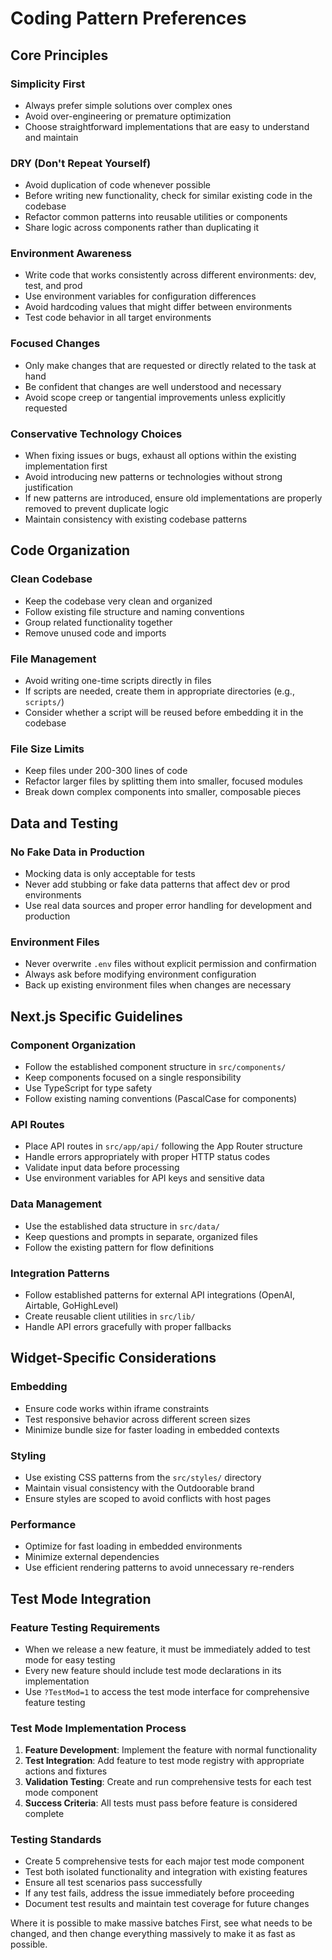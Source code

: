 # Coding Pattern Preferences

## Core Principles

### Simplicity First
- Always prefer simple solutions over complex ones
- Avoid over-engineering or premature optimization
- Choose straightforward implementations that are easy to understand and maintain

### DRY (Don't Repeat Yourself)
- Avoid duplication of code whenever possible
- Before writing new functionality, check for similar existing code in the codebase
- Refactor common patterns into reusable utilities or components
- Share logic across components rather than duplicating it

### Environment Awareness
- Write code that works consistently across different environments: dev, test, and prod
- Use environment variables for configuration differences
- Avoid hardcoding values that might differ between environments
- Test code behavior in all target environments

### Focused Changes
- Only make changes that are requested or directly related to the task at hand
- Be confident that changes are well understood and necessary
- Avoid scope creep or tangential improvements unless explicitly requested

### Conservative Technology Choices
- When fixing issues or bugs, exhaust all options within the existing implementation first
- Avoid introducing new patterns or technologies without strong justification
- If new patterns are introduced, ensure old implementations are properly removed to prevent duplicate logic
- Maintain consistency with existing codebase patterns

## Code Organization

### Clean Codebase
- Keep the codebase very clean and organized
- Follow existing file structure and naming conventions
- Group related functionality together
- Remove unused code and imports

### File Management
- Avoid writing one-time scripts directly in files
- If scripts are needed, create them in appropriate directories (e.g., `scripts/`)
- Consider whether a script will be reused before embedding it in the codebase

### File Size Limits
- Keep files under 200-300 lines of code
- Refactor larger files by splitting them into smaller, focused modules
- Break down complex components into smaller, composable pieces

## Data and Testing

### No Fake Data in Production
- Mocking data is only acceptable for tests
- Never add stubbing or fake data patterns that affect dev or prod environments
- Use real data sources and proper error handling for development and production

### Environment Files
- Never overwrite `.env` files without explicit permission and confirmation
- Always ask before modifying environment configuration
- Back up existing environment files when changes are necessary

## Next.js Specific Guidelines

### Component Organization
- Follow the established component structure in `src/components/`
- Keep components focused on a single responsibility
- Use TypeScript for type safety
- Follow existing naming conventions (PascalCase for components)

### API Routes
- Place API routes in `src/app/api/` following the App Router structure
- Handle errors appropriately with proper HTTP status codes
- Validate input data before processing
- Use environment variables for API keys and sensitive data

### Data Management
- Use the established data structure in `src/data/`
- Keep questions and prompts in separate, organized files
- Follow the existing pattern for flow definitions

### Integration Patterns
- Follow established patterns for external API integrations (OpenAI, Airtable, GoHighLevel)
- Create reusable client utilities in `src/lib/`
- Handle API errors gracefully with proper fallbacks

## Widget-Specific Considerations

### Embedding
- Ensure code works within iframe constraints
- Test responsive behavior across different screen sizes
- Minimize bundle size for faster loading in embedded contexts

### Styling
- Use existing CSS patterns from the `src/styles/` directory
- Maintain visual consistency with the Outdoorable brand
- Ensure styles are scoped to avoid conflicts with host pages

### Performance
- Optimize for fast loading in embedded environments
- Minimize external dependencies
- Use efficient rendering patterns to avoid unnecessary re-renders

## Test Mode Integration

### Feature Testing Requirements
- When we release a new feature, it must be immediately added to test mode for easy testing
- Every new feature should include test mode declarations in its implementation
- Use `?TestMod=1` to access the test mode interface for comprehensive feature testing

### Test Mode Implementation Process
1. **Feature Development**: Implement the feature with normal functionality
2. **Test Integration**: Add feature to test mode registry with appropriate actions and fixtures
3. **Validation Testing**: Create and run comprehensive tests for each test mode component
4. **Success Criteria**: All tests must pass before feature is considered complete

### Testing Standards
- Create 5 comprehensive tests for each major test mode component
- Test both isolated functionality and integration with existing features
- Ensure all test scenarios pass successfully
- If any test fails, address the issue immediately before proceeding
- Document test results and maintain test coverage for future changes


Where it is possible to make massive batches First, see what needs to be changed, and then change everything massively to make it as fast as possible. 